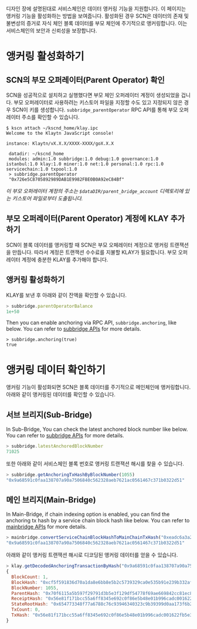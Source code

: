 디자인 장에 설명된대로 서비스체인은 데이터 앵커링 기능을 지원합니다. 이 페이지는 앵커링 기능을 활성화하는 방법을 보여줍니다. 활성화된 경우 SCN은 데이터의 존재 및 불변성의 증거로 자식 체인 블록 데이터를 부모 체인에 주기적으로 앵커링합니다. 이는 서비스체인의 보안과 신뢰성을 보장합니다.

# 앵커링 활성화하기<a id="enable-anchoring"></a>

## SCN의 부모 오퍼레이터(Parent Operator) 확인 <a id="check-parent-operator-of-scn"></a>
SCN을 성공적으로 설치하고 실행했다면 부모 체인 오퍼레이터 계정이 생성되었을 겁니다. 부모 오퍼레이터로 사용하려는 키스토어 파일을 지정할 수도 있고 지정되지 않은 경우 SCN이 키를 생성합니다. `subbridge_parentOperator` RPC API를 통해 부모 오퍼레이터 주소를 확인할 수 있습니다.

```
$ kscn attach ~/kscnd_home/klay.ipc
Welcome to the Klaytn JavaScript console!

instance: Klaytn/vX.X.X/XXXX-XXXX/goX.X.X

 datadir: ~/kscnd_home
 modules: admin:1.0 subbridge:1.0 debug:1.0 governance:1.0 istanbul:1.0 klay:1.0 miner:1.0 net:1.0 personal:1.0 rpc:1.0 servicechain:1.0 txpool:1.0
 > subbridge.parentOperator
 "0x726e5C8705892989DAB1E9982FBE0B0A92eC84Bf"

```
*이 부모 오퍼레이터 계정의 주소는 `$dataDIR/parent_bridge_account` 디렉토리에 있는  키스토어 파일로부터 도출됩니다.*


## 부모 오퍼레이터(Parent Operator) 계정에 KLAY 추가하기<a id="add-klay-to-parent-operator-account"></a>
SCN이 블록 데이터를 앵커링할 때 SCN은 부모 오페레이터 계정으로 앵커링 트랜잭션을 만듭니다. 따라서 계정은 트랜잭션 수수료를 지불할 KLAY가 필요합니다. 부모 오퍼레이터 계정에 충분한 KLAY를 추가해야 합니다.

## 앵커링 활성화하기<a id="enable-anchoring"></a>
KLAY를 보낸 후 아래와 같이 잔액을 확인할 수 있습니다.
```javascript
> subbridge.parentOperatorBalance
1e+50
```

Then you can enable anchoring via RPC API, `subbridge.anchoring`, like below. You can refer to [subbridge APIs](../../../bapp/json-rpc/api-references/subbridge.md#subbridge_anchoring) for more details.
```
> subbridge.anchoring(true)
true
```

# 앵커링 데이터 확인하기<a id="check-anchoring-data"></a>
앵커링 기능이 활성화되면 SCN은 블록 데이터를 주기적으로 메인체인에 앵커링합니다. 아래와 같이 앵커링된 데이터를 확인할 수 있습니다.

## 서브 브리지(Sub-Bridge)<a id="sub-bridge"></a>
In Sub-Bridge, You can check the latest anchored block number like below. You can refer to [subbridge APIs](../../../bapp/json-rpc/api-references/subbridge.md#subbridge_latestAnchoredBlockNumber) for more details.
```javascript
> subbridge.latestAnchoredBlockNumber
71025
```

또한 아래와 같이 서비스체인 블록 번호로 앵커링 트랜잭션 해시를 찾을 수 있습니다.
```javascript
> subbridge.getAnchoringTxHashByBlockNumber(1055)
"0x9a68591c0faa138707a90a7506840c562328aeb7621ac0561467c371b0322d51"
```

## 메인 브리지(Main-Bridge)<a id="sub-bridge"></a>
In Main-Bridge, if chain indexing option is enabled, you can find the anchoring tx hash by a service chain block hash like below. You can refer to [mainbridge APIs](../../../bapp/json-rpc/api-references/mainbridge.md#mainbridge_convertServiceChainBlockHashToMainChainTxHash) for more details.

```javascript
> mainbridge.convertServiceChainBlockHashToMainChainTxHash("0xeadc6a3a29a20c13824b5df1ba05cca1ed248d046382a4f2792aac8a6e0d1880")
"0x9a68591c0faa138707a90a7506840c562328aeb7621ac0561467c371b0322d51"
```

아래와 같이 앵커링 트랜잭션 해시로 디코딩된 앵커링 데이터를 얻을 수 있습니다.
```javascript
> klay.getDecodedAnchoringTransactionByHash("0x9a68591c0faa138707a90a7506840c562328aeb7621ac0561467c371b0322d51")
{
  BlockCount: 1,
  BlockHash: "0xcf5f591836d70a1da8e6bb8e5b2c5739329ca0e535b91e239b332af2e1b7f1f4",
  BlockNumber: 1055,
  ParentHash: "0x70f6115a5b597f29791d3b5e3f129df54778f69ae669842cc81ec8c432fee37c",
  ReceiptHash: "0x56e81f171bcc55a6ff8345e692c0f86e5b48e01b996cadc001622fb5e363b421",
  StateRootHash: "0x654773348f77a6788c76c93946340323c9b39399d0aa173f6b23fe082848d056",
  TxCount: 0,
  TxHash: "0x56e81f171bcc55a6ff8345e692c0f86e5b48e01b996cadc001622fb5e363b421"
}
```
